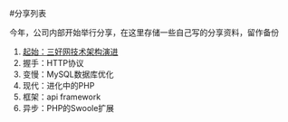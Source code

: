 #分享列表

今年，公司内部开始举行分享，在这里存储一些自己写的分享资料，留作备份

1. [起始：三好网技术架构演进](1.pdf)
2. 握手：HTTP协议
3. 变慢：MySQL数据库优化
4. 现代：进化中的PHP
5. 框架：api framework
6. 异步：PHP的Swoole扩展
